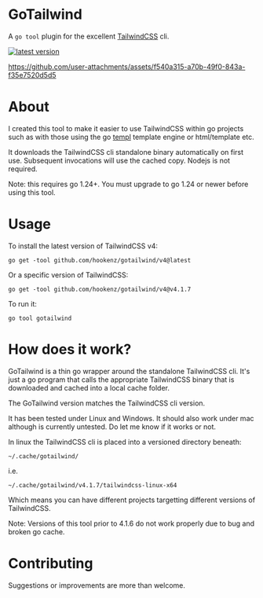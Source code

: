 # GoTailwind
A `go tool` plugin for the excellent [TailwindCSS](https://tailwindcss.com/) cli.

[![latest version](https://img.shields.io/github/v/tag/hookenz/gotailwind?color=%2344cc11&label=Latest%20release&style=for-the-badge)](https://github.com/hookenz/gotailwind/releases/latest)

https://github.com/user-attachments/assets/f540a315-a70b-49f0-843a-f35e7520d5d5

# About

I created this tool to make it easier to use TailwindCSS within go projects such as with those using the go [templ](https://templ.guide/) template engine or html/template etc.

It downloads the TailwindCSS cli standalone binary automatically on first use.  Subsequent invocations will use the cached copy.  Nodejs is not required.

Note: this requires go 1.24+.  You must upgrade to go 1.24 or newer before using this tool.

# Usage

To install the latest version of TailwindCSS v4:
```
go get -tool github.com/hookenz/gotailwind/v4@latest
```

Or a specific version of TailwindCSS:
```
go get -tool github.com/hookenz/gotailwind/v4@v4.1.7
```

To run it:
```
go tool gotailwind
```

# How does it work? 
GoTailwind is a thin go wrapper around the standalone TailwindCSS cli.  It's just a go program that calls the appropriate TailwindCSS 
binary that is downloaded and cached into a local cache folder.

The GoTailwind version matches the TailwindCSS cli version.

It has been tested under Linux and Windows. It should also work under mac although is currently untested. 
Do let me know if it works or not.

In linux the TailwindCSS cli is placed into a versioned directory beneath:
```
~/.cache/gotailwind/
```

i.e.
```
~/.cache/gotailwind/v4.1.7/tailwindcss-linux-x64
```

Which means you can have different projects targetting different versions of TailwindCSS.

Note: Versions of this tool prior to 4.1.6 do not work properly due to bug and broken go cache.  

# Contributing
Suggestions or improvements are more than welcome.
